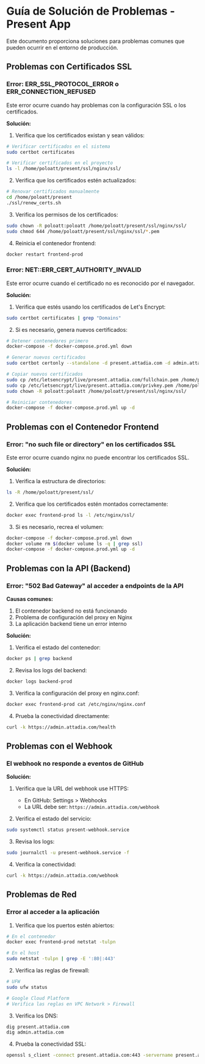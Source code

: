 # Guía de Solución de Problemas - Present App

Este documento proporciona soluciones para problemas comunes que pueden ocurrir en el entorno de producción.

## Problemas con Certificados SSL

### Error: ERR_SSL_PROTOCOL_ERROR o ERR_CONNECTION_REFUSED

Este error ocurre cuando hay problemas con la configuración SSL o los certificados.

**Solución:**

1. Verifica que los certificados existan y sean válidos:
```bash
# Verificar certificados en el sistema
sudo certbot certificates

# Verificar certificados en el proyecto
ls -l /home/poloatt/present/ssl/nginx/ssl/
```

2. Verifica que los certificados estén actualizados:
```bash
# Renovar certificados manualmente
cd /home/poloatt/present
./ssl/renew_certs.sh
```

3. Verifica los permisos de los certificados:
```bash
sudo chown -R poloatt:poloatt /home/poloatt/present/ssl/nginx/ssl/
sudo chmod 644 /home/poloatt/present/ssl/nginx/ssl/*.pem
```

4. Reinicia el contenedor frontend:
```bash
docker restart frontend-prod
```

### Error: NET::ERR_CERT_AUTHORITY_INVALID

Este error ocurre cuando el certificado no es reconocido por el navegador.

**Solución:**

1. Verifica que estés usando los certificados de Let's Encrypt:
```bash
sudo certbot certificates | grep "Domains"
```

2. Si es necesario, genera nuevos certificados:
```bash
# Detener contenedores primero
docker-compose -f docker-compose.prod.yml down

# Generar nuevos certificados
sudo certbot certonly --standalone -d present.attadia.com -d admin.attadia.com

# Copiar nuevos certificados
sudo cp /etc/letsencrypt/live/present.attadia.com/fullchain.pem /home/poloatt/present/ssl/nginx/ssl/
sudo cp /etc/letsencrypt/live/present.attadia.com/privkey.pem /home/poloatt/present/ssl/nginx/ssl/
sudo chown -R poloatt:poloatt /home/poloatt/present/ssl/nginx/ssl/

# Reiniciar contenedores
docker-compose -f docker-compose.prod.yml up -d
```

## Problemas con el Contenedor Frontend

### Error: "no such file or directory" en los certificados SSL

Este error ocurre cuando nginx no puede encontrar los certificados SSL.

**Solución:**

1. Verifica la estructura de directorios:
```bash
ls -R /home/poloatt/present/ssl/
```

2. Verifica que los certificados estén montados correctamente:
```bash
docker exec frontend-prod ls -l /etc/nginx/ssl/
```

3. Si es necesario, recrea el volumen:
```bash
docker-compose -f docker-compose.prod.yml down
docker volume rm $(docker volume ls -q | grep ssl)
docker-compose -f docker-compose.prod.yml up -d
```

## Problemas con la API (Backend)

### Error: "502 Bad Gateway" al acceder a endpoints de la API

**Causas comunes:**
1. El contenedor backend no está funcionando
2. Problema de configuración del proxy en Nginx
3. La aplicación backend tiene un error interno

**Solución:**

1. Verifica el estado del contenedor:
```bash
docker ps | grep backend
```

2. Revisa los logs del backend:
```bash
docker logs backend-prod
```

3. Verifica la configuración del proxy en nginx.conf:
```bash
docker exec frontend-prod cat /etc/nginx/nginx.conf
```

4. Prueba la conectividad directamente:
```bash
curl -k https://admin.attadia.com/health
```

## Problemas con el Webhook

### El webhook no responde a eventos de GitHub

**Solución:**

1. Verifica que la URL del webhook use HTTPS:
   - En GitHub: Settings > Webhooks
   - La URL debe ser: `https://admin.attadia.com/webhook`

2. Verifica el estado del servicio:
```bash
sudo systemctl status present-webhook.service
```

3. Revisa los logs:
```bash
sudo journalctl -u present-webhook.service -f
```

4. Verifica la conectividad:
```bash
curl -k https://admin.attadia.com/webhook
```

## Problemas de Red

### Error al acceder a la aplicación

1. Verifica que los puertos estén abiertos:
```bash
# En el contenedor
docker exec frontend-prod netstat -tulpn

# En el host
sudo netstat -tulpn | grep -E ':80|:443'
```

2. Verifica las reglas de firewall:
```bash
# UFW
sudo ufw status

# Google Cloud Platform
# Verifica las reglas en VPC Network > Firewall
```

3. Verifica los DNS:
```bash
dig present.attadia.com
dig admin.attadia.com
```

4. Prueba la conectividad SSL:
```bash
openssl s_client -connect present.attadia.com:443 -servername present.attadia.com
``` 